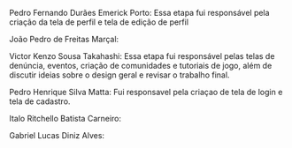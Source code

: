 Pedro Fernando Durães Emerick Porto: Essa etapa fui responsável pela criação da tela de perfil e tela de edição de perfil

João Pedro de Freitas Marçal:

Victor Kenzo Sousa Takahashi: Essa etapa fui responsável pelas telas de denúncia, eventos, criação de comunidades e tutoriais de jogo, além de discutir ideias sobre o design geral e revisar o trabalho final.

Pedro Henrique Silva Matta: Fui responsavel pela criaçao de tela de login e tela de cadastro.

Italo Ritchello Batista Carneiro:

Gabriel Lucas Diniz Alves:
